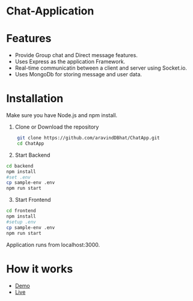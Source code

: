﻿# Chat-Application

# Features

- Provide Group chat and Direct message features.
- Uses Express as the application Framework.
- Real-time communicatin between a client and server using Socket.io.
- Uses MongoDb for storing message and user data.

# Installation

Make sure you have Node.js and npm install.

1.  Clone or Download the repository

```bash
    git clone https://github.com/aravindDBhat/ChatApp.git
    cd ChatApp
```

2. Start Backend

```bash
cd backend
npm install
#set .env
cp sample-env .env
npm run start
```

3. Start Frontend

```bash
cd frontend
npm install
#setup .env
cp sample-env .env
npm run start
```

Application runs from localhost:3000.

# How it works

- [Demo](https://www.loom.com/share/e8e20b94c8804a84ae539bc4a72934e1?sid=5a28f808-f0be-49dd-b027-254877303760)
- [Live](https://chatapp-065s.onrender.com)
